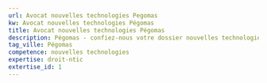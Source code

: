 ```yaml
---
url: Avocat nouvelles technologies Pegomas
kw: Avocat nouvelles technologies Pégomas
title: Avocat nouvelles technologies Pégomas
description: Pégomas - confiez-nous votre dossier nouvelles technologies
tag_ville: Pégomas
competence: nouvelles technologies
expertise: droit-ntic
extertise_id: 1
---
```

